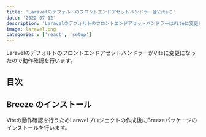 ```yaml
---
title: 'LaravelのデフォルトのフロントエンドアセットバンドラーはViteに'
date: '2022-07-12'
description: 'LaravelのデフォルトのフロントエンドアセットバンドラーはViteに変更したので動作確認をしています。'
image: laravel.png
categories : ['react', 'setup']
---
```


LaravelのデフォルトのフロントエンドアセットバンドラーがViteに変更になったので動作確認を行います。

## 目次

## Breeze のインストール

Viteの動作確認を行うためLaravelプロジェクトの作成後にBreezeパッケージのインストールを行います。
